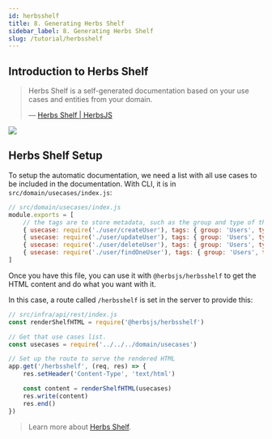 ```yaml
---
id: herbsshelf
title: 8. Generating Herbs Shelf
sidebar_label: 8. Generating Herbs Shelf
slug: /tutorial/herbsshelf
---
```


## Introduction to Herbs Shelf

> Herbs Shelf is a self-generated documentation based on your use cases and entities from your domain.
>
> — [Herbs Shelf | HerbsJS](/docs/glues/herbsshelf)

![](../../static/img/herbsshelf_screenshot.gif)

## Herbs Shelf Setup

To setup the automatic documentation, we need a list with all use cases to be included in the documentation. With CLI, it is in `src/domain/usecases/index.js`:

```js
// src/domain/usecases/index.js
module.exports = [
    // the tags are to store metadata, such as the group and type of the use case
    { usecase: require('./user/createUser'), tags: { group: 'Users', type: 'mutation'} },
    { usecase: require('./user/updateUser'), tags: { group: 'Users', type: 'mutation'} },
    { usecase: require('./user/deleteUser'), tags: { group: 'Users', type: 'mutation'} },
    { usecase: require('./user/findOneUser'), tags: { group: 'Users', type: 'query'} }
]
```

Once you have this file, you can use it with `@herbsjs/herbsshelf` to get the HTML content and do what you want with it.

In this case, a route called `/herbsshelf` is set in the server to provide this:

```js
// src/infra/api/rest/index.js
const renderShelfHTML = require('@herbsjs/herbsshelf')

// Get that use cases list.
const usecases = require('../../../domain/usecases')

// Set up the route to serve the rendered HTML
app.get('/herbsshelf', (req, res) => {
    res.setHeader('Content-Type', 'text/html')

    const content = renderShelfHTML(usecases)
    res.write(content)
    res.end()
})
```

> Learn more about [Herbs Shelf](/docs/glues/herbsshelf).
